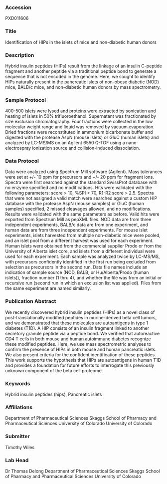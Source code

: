 ### Accession
PXD011606

### Title
Identification of HIPs in the islets of mice and non-diabetic human donors

### Description
Hybrid insulin peptides (HIPs) result from the linkage of an insulin C-peptide fragment and another peptide via a traditional peptide bond to generate a sequence that is not encoded in the genome. Here, we sought to identify HIPs naturally present in the pancreatic islets of non-obese diabetic (NOD) mice, BALB/c mice, and non-diabetic human donors by mass spectrometry.

### Sample Protocol
400-500 islets were lysed and proteins were extracted by sonication and heating of islets in 50% trifluoroethanol. Supernatant was fractionated by size exclusion chromatography. Four fractions were collected in the low molecular weight range and liquid was removed by vacuum evaporation. Dried fractions were reconstituted in ammonium bicarbonate buffer and digested with the protease AspN (mouse islets) or GluC (human islets) and analyzed by LC-MS/MS on an Agilent 6550 Q-TOF using a nano-electrospray ionization source and collision-induced dissociation.

### Data Protocol
Data were analyzed using Spectrum Mill software (Agilent). Mass tolerances were set at +/- 10 ppm for precursors and +/- 20 ppm for fragment ions. Spectra were first searched against the standard SwissProt database with no enzyme specified and no modifications. Hits were validated with the following parameters: score > 10, %SPI > 70, R1-R2 score > 2.5. Spectra that were not assigned a valid match were searched against a custom HIP database with the protease AspN (mouse samples) or GluC (human samples) specified, 2 missed cleavages allowed, and no modifications. Results were validated with the same parameters as before. Valid hits were exported from Spectrum Mill as pepXML files. NOD data are from three independent experiments, BALB/c data are from one experiment, and human data are from three independent experiments. For mouse islet experiments, islets harvested from multiple non-diabetic mice were pooled, and an islet pool from a different harvest was used for each experiment. Human islets were obtained from the commercial supplier Prodo or from the University of Alberta islet core, and islets from a different individual were used for each experiment. Each sample was analyzed twice by LC-MS/MS, with precursors confidently identified in the first run being excluded from selection as precursors in the second run. Data file names include an indication of sample source (NOD, BALB, or Hu/Alberta/Prodo (human islets)), fraction number (1 thru 4), and whether the file was from an initial or recursive run (second run in which an exclusion list was applied). Files from the same experiment are named similarly.

### Publication Abstract
We recently discovered hybrid insulin peptides (HIPs) as a novel class of post-translationally modified peptides in murine-derived beta cell tumors, and we demonstrated that these molecules are autoantigens in type 1 diabetes (T1D). A HIP consists of an insulin fragment linked to another secretory granule peptide via a peptide bond. We verified that autoreactive CD4 T cells in both mouse and human autoimmune diabetes recognize these modified peptides. Here, we use mass spectrometric analyses to confirm the presence of HIPs in both mouse and human pancreatic islets. We also present criteria for the confident identification of these peptides. This work supports the hypothesis that HIPs are autoantigens in human T1D and provides a foundation for future efforts to interrogate this previously unknown component of the beta cell proteome.

### Keywords
Hybrid insulin peptides (hips), Pancreatic islets

### Affiliations
Department of Pharmaceutical Sciences Skaggs School of Pharmacy and Pharmaceutical Sciences University of Colorado
University of Colorado

### Submitter
Timothy Wiles

### Lab Head
Dr Thomas Delong
Department of Pharmaceutical Sciences Skaggs School of Pharmacy and Pharmaceutical Sciences University of Colorado



